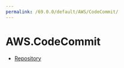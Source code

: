 ```yaml
---
permalink: /69.0.0/default/AWS/CodeCommit/
---
```


# AWS.CodeCommit



* [Repository](Repository.md)
